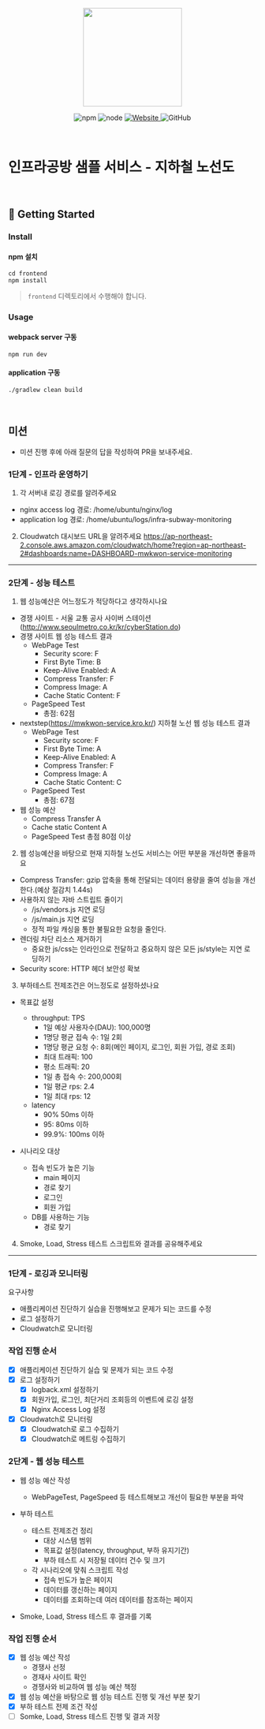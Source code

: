 <p align="center">
    <img width="200px;" src="https://raw.githubusercontent.com/woowacourse/atdd-subway-admin-frontend/master/images/main_logo.png"/>
</p>
<p align="center">
  <img alt="npm" src="https://img.shields.io/badge/npm-%3E%3D%205.5.0-blue">
  <img alt="node" src="https://img.shields.io/badge/node-%3E%3D%209.3.0-blue">
  <a href="https://edu.nextstep.camp/c/R89PYi5H" alt="nextstep atdd">
    <img alt="Website" src="https://img.shields.io/website?url=https%3A%2F%2Fedu.nextstep.camp%2Fc%2FR89PYi5H">
  </a>
  <img alt="GitHub" src="https://img.shields.io/github/license/next-step/atdd-subway-service">
</p>

<br>

# 인프라공방 샘플 서비스 - 지하철 노선도

<br>

## 🚀 Getting Started

### Install
#### npm 설치
```
cd frontend
npm install
```
> `frontend` 디렉토리에서 수행해야 합니다.

### Usage
#### webpack server 구동
```
npm run dev
```
#### application 구동
```
./gradlew clean build
```
<br>

## 미션

* 미션 진행 후에 아래 질문의 답을 작성하여 PR을 보내주세요.

### 1단계 - 인프라 운영하기
1. 각 서버내 로깅 경로를 알려주세요
* nginx access log 경로: /home/ubuntu/nginx/log
* application log 경로: /home/ubuntu/logs/infra-subway-monitoring

2. Cloudwatch 대시보드 URL을 알려주세요
https://ap-northeast-2.console.aws.amazon.com/cloudwatch/home?region=ap-northeast-2#dashboards:name=DASHBOARD-mwkwon-service-monitoring
---

### 2단계 - 성능 테스트
1. 웹 성능예산은 어느정도가 적당하다고 생각하시나요
* 경쟁 사이트 - 서울 교통 공사 사이버 스테이션(http://www.seoulmetro.co.kr/kr/cyberStation.do)
* 경쟁 사이트 웹 성능 테스트 결과
    * WebPage Test
        * Security score: F
        * First Byte Time: B
        * Keep-Alive Enabled: A
        * Compress Transfer: F
        * Compress Image: A
        * Cache Static Content: F
    * PageSpeed Test
        * 총점: 62점
* nextstep(https://mwkwon-service.kro.kr/) 지하철 노선 웹 성능 테스트 결과
    * WebPage Test
        * Security score: F
        * First Byte Time: A
        * Keep-Alive Enabled: A
        * Compress Transfer: F
        * Compress Image: A
        * Cache Static Content: C
    * PageSpeed Test
        * 총점: 67점
* 웹 성능 예산
    * Compress Transfer A
    * Cache static Content A
    * PageSpeed Test 총점 80점 이상

2. 웹 성능예산을 바탕으로 현재 지하철 노선도 서비스는 어떤 부분을 개선하면 좋을까요
* Compress Transfer: gzip 압축을 통해 전달되는 데이터 용량을 줄여 성능을 개선 한다.(예상 절감치 1.44s)
* 사용하지 않는 자바 스트립트 줄이기
    * /js/vendors.js 지연 로딩
    * /js/main.js 지연 로딩
    * 정적 파일 캐싱을 통한 불필요한 요청을 줄인다.
* 렌더링 차단 리소스 제거하기
    * 중요한 js/css는 인라인으로 전달하고 중요하지 않은 모든 js/style는 지연 로딩하기
* Security score: HTTP 헤더 보안성 확보

3. 부하테스트 전제조건은 어느정도로 설정하셨나요
* 목표값 설정
    * throughput: TPS
        * 1일 예상 사용자수(DAU): 100,000명
        * 1명당 평균 접속 수: 1일 2회
        * 1명당 평균 요청 수: 8회(메인 페이지, 로그인, 회원 가입, 경로 조회)
        * 최대 트래픽: 100
        * 평소 트래픽: 20
        * 1일 총 접속 수: 200,000회
        * 1일 평균 rps: 2.4
        * 1일 최대 rps: 12
    * latency
        * 90% 50ms 이하
        * 95: 80ms 이하
        * 99.9%: 100ms 이하

* 시나리오 대상
    * 접속 빈도가 높은 기능
        * main 페이지
        * 경로 찾기
        * 로그인 
        * 회원 가입
    * DB를 사용하는 기능
        * 경로 찾기

4. Smoke, Load, Stress 테스트 스크립트와 결과를 공유해주세요

---

### 1단계 - 로깅과 모니터링
요구사항
* 애플리케이션 진단하기 실습을 진행해보고 문제가 되는 코드를 수정
* 로그 설정하기
* Cloudwatch로 모니터링

### 작업 진행 순서
* [x] 애플리케이션 진단하기 실습 및 문제가 되는 코드 수정
* [x] 로그 설정하기
    * [x] logback.xml 설정하기
    * [x] 회원가입, 로그인, 최단거리 조회등의 이벤트에 로깅 설정
    * [x] Nginx Access Log 설정
* [x] Cloudwatch로 모니터링
    * [x] Cloudwatch로 로그 수집하기
    * [x] Cloudwatch로 메트링 수집하기

### 2단계 - 웹 성능 테스트
* 웹 성능 예산 작성
    * WebPageTest, PageSpeed 등 테스트해보고 개선이 필요한 부분을 파악

* 부하 테스트
    * 테스트 전제조건 정리
        * 대상 시스템 범위
        * 목표값 설정(latency, throughput, 부하 유지기간)
        * 부하 테스트 시 저장될 데이터 건수 및 크기
    * 각 시나리오에 맞춰 스크립트 작성
        * 접속 빈도가 높은 페이지
        * 데이터를 갱신하는 페이지
        * 데이터를 조회하는데 여러 데이터를 참조하는 페이지

* Smoke, Load, Stress 테스트 후 결과를 기록

### 작업 진행 순서
* [x] 웹 성능 예산 작성
    * 경쟁사 선정
    * 경재사 사이트 확인
    * 경쟁사와 비교하여 웹 성능 예산 책정 
* [x] 웹 성능 예산을 바탕으로 웹 성능 테스트 진행 및 개선 부분 찾기
* [X] 부하 테스트 전제 조건 작성
* [ ] Somke, Load, Stress 테스트 진행 및 결과 저장
